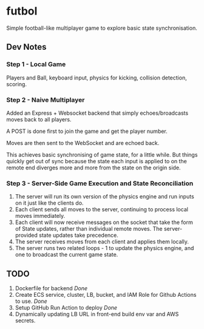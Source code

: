 # futbol
Simple football-like multiplayer game to explore basic state synchronisation.

## Dev Notes

### Step 1 - Local Game

Players and Ball, keyboard input, physics for kicking, collision detection, scoring.

### Step 2 - Naive Multiplayer

Added an Express + Websocket backend that simply echoes/broadcasts moves back to all players.

A POST is done first to join the game and get the player number.

Moves are then sent to the WebSocket and are echoed back.

This achieves basic synchronising of game state, for a little while. But things quickly get out of sync because the state each input is applied to on the remote end diverges more and more from the state on the origin side.

### Step 3 - Server-Side Game Execution and State Reconciliation

1. The server will run its own version of the physics engine and run inputs on it just like the clients do. 
2. Each client sends all moves to the server, continuing to process local moves immediately.
3. Each client will now receive messages on the socket that take the form of State updates, rather than individual remote moves. The server-provided state updates take precedence.
4. The server receives moves from each client and applies them locally.
5. The server runs two related loops - 1 to update the physics engine, and one to broadcast the current game state.

## TODO

1. Dockerfile for backend *Done*
2. Create ECS service, cluster, LB, bucket, and IAM Role for Github Actions to use. *Done*
3. Setup GitHub Run Action to deploy *Done*
4. Dynamically updating LB URL in front-end build env var and AWS secrets.
